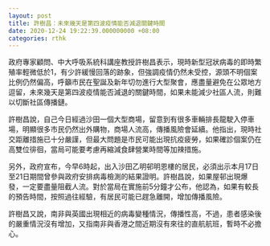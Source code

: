 ```yaml
---
layout: post
title: 許樹昌：未來幾天是第四波疫情能否減退關鍵時間
date: 2020-12-24 19:22:39.000000000 +08:00
categories: rthk
---
```


政府專家顧問、中大呼吸系統科講座教授許樹昌表示，現時新型冠狀病毒的即時繁殖率輕微低於1，有少許緩慢回落的跡象，但強調疫情仍然未受控，源頭不明個案比例仍然偏高，呼籲市民在聖誕及新年切勿進行大型聚會，應盡量避免在公眾地方逗留，未來幾天是第四波疫情能否減退的關鍵時間，如果未能減少社區人流，則難以切斷社區傳播鏈。

許樹昌說，自己今日經過沙田一個大型商場，留意到有很多車輛排長龍駛入停車場，明顯很多市民仍然出外購物，商場人流高，傳播風險會延續。他指出，現時社交距離措施已十分嚴謹，但最大問題是市民可能出現抗疫疲勞，如果確診個案仍在高雙位徘徊，當局可能要考慮再縮減食肆營業時間等加辣措施。

另外，政府宣布，今早6時起，出入沙田乙明邨明恩樓的居民，必須出示本月17日至21日期間曾參與政府安排病毒檢測的結果證明。許樹昌說，如果屋邨出現爆發，一定要盡量阻截人流。對於當局在實施前5分鐘才公布，他認為，如果有較長的預告時間，按照過往經驗，有居民可能已趕急離開，增加傳播風險。

許樹昌又說，南非與英國出現相近的病毒變種情況，傳播性高，不過，患者感染後的嚴重情況沒有增加，又指南非與香港之間近期沒有來往的直航航班，暫時不必擔心。
